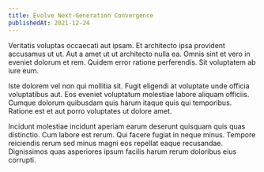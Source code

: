 ```yaml
---
title: Evolve Next-Generation Convergence
publishedAt: 2021-12-24
---
```


Veritatis voluptas occaecati aut ipsam. Et architecto ipsa provident accusamus ut ut. Aut a amet ut ut architecto nulla ea. Omnis sint et vero in eveniet dolorum et rem. Quidem error ratione perferendis. Sit voluptatem ab iure eum.

Iste dolorem vel non qui mollitia sit. Fugit eligendi at voluptate unde officia voluptatibus aut. Eos eveniet voluptatum molestiae labore aliquam officiis. Cumque dolorum quibusdam quis harum itaque quis qui temporibus. Ratione est et aut porro voluptates ut dolore amet.

Incidunt molestiae incidunt aperiam earum deserunt quisquam quis quas distinctio. Cum labore est rerum. Qui facere fugiat in neque minus. Tempore reiciendis rerum sed minus magni eos repellat eaque recusandae. Dignissimos quas asperiores ipsum facilis harum rerum doloribus eius corrupti.
